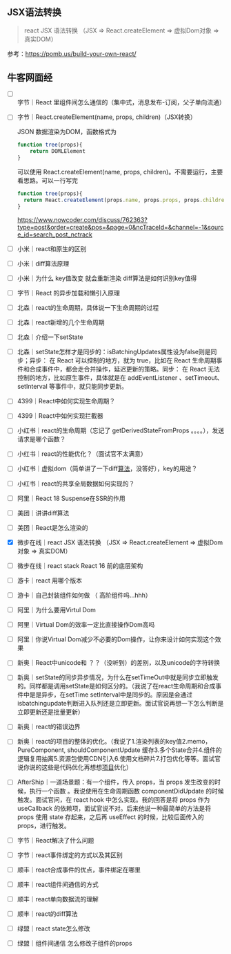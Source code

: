 ## JSX语法转换

> react JSX 语法转换 （JSX => React.createElement => 虚拟Dom对象 => 真实DOM）

参考：https://pomb.us/build-your-own-react/

## 牛客网面经

- [ ] 字节｜React 里组件间怎么通信的（集中式，消息发布-订阅，父子单向流通）

- [ ] 字节｜React.createElement(name, props, children)（JSX转换）

  JSON 数据渲染为DOM，函数格式为

  ```javascript
  function tree(props){
      return DOMLElement
  }
  ```

  可以使用 React.createElement(name, props, children)。不需要运行，主要看思路。可以一行写完

  ```javascript
  function tree(props){
    return React.createElement(props.name, props.props, props.children.map( child => tree()))
  }
  ```

  https://www.nowcoder.com/discuss/762363?type=post&order=create&pos=&page=0&ncTraceId=&channel=-1&source_id=search_post_nctrack

- [ ] 小米｜react和原生的区别

- [ ] 小米｜diff算法原理

- [ ] 小米｜为什么 key值改变 就会重新渲染 diff算法是如何识别key值得

- [ ] 字节｜React 的异步加载和懒引入原理

- [ ] 北森｜react的生命周期，具体说一下生命周期的过程

- [ ] 北森｜react新增的几个生命周期

- [ ] 北森｜介绍一下setState

- [ ] 北森｜setState怎样才是同步的：isBatchingUpdates属性设为false则是同步；异步： 在 React 可以控制的地方，就为 true，比如在 React 生命周期事件和合成事件中，都会走合并操作，延迟更新的策略。同步： 在 React 无法控制的地方，比如原生事件，具体就是在 addEventListener 、setTimeout、setInterval 等事件中，就只能同步更新。

- [ ] 4399｜React中如何实现生命周期？

- [ ] 4399｜React中如何实现拦截器

- [ ] 小红书｜react的生命周期（忘记了 getDerivedStateFromProps 。。。。），发送请求是哪个函数？

- [ ] 小红书｜react的性能优化？（面试官不太满意）

- [ ] 小红书｜虚拟dom（简单讲了一下diff[算法](https://www.nowcoder.com/jump/super-jump/word?word=算法)，没答好），key的用途？

- [ ] 小红书｜react的共享全局数据如何实现的？

- [ ] 阿里｜React 18 Suspense在SSR的作用

- [ ] 美团｜讲讲diff算法

- [ ] 美团｜React是怎么渲染的

- [x] 微步在线｜react JSX 语法转换 （JSX => React.createElement => 虚拟Dom对象 => 真实DOM）

- [ ] 微步在线｜react stack React 16 前的底层架构

- [ ] 游卡｜react 用哪个版本

- [ ] 游卡｜自己封装组件如何做 （ 高阶组件吗...hhh）

- [ ] 阿里｜为什么要用Virtul Dom

- [ ] 阿里｜Virtual Dom的效率一定比直接操作Dom高吗

- [ ] 阿里｜你说Virtual Dom减少不必要的Dom操作，让你来设计如何实现这个效果

- [ ] 新奥｜React中unicode和 ？？（没听到）的差别，以及unicode的字符转换

- [ ] 新奥｜setState的同步异步情况，为什么在setTimeOut中就是同步立即触发的。同样都是调用setState是如何区分的。（我说了在react生命周期和合成事件中是是异步，在setTime setInterval中是同步的。原因是会通过isbatchingupdate判断进入队列还是立即更新。面试官说再想一下怎么判断是立即更新还是批量更新）

- [ ] 新奥｜react的错误边界

- [ ] 新奥｜react的项目的整体的优化。（我说了1.渲染列表的key值2.memo，PureComponent, shouldComponentUpdate 缓存3.多个State合并4.组件的逻辑复用抽离5.资源包使用CDN引入6.使用文档碎片7.打包优化等等。面试官说你说的这些是代码优化再想想[项目]()优化）

- [ ] AfterShip｜一道场景题：有一个组件，传入 props，当 props 发生改变的时候，执行一个函数 。我说使用在生命周期函数 componentDidUpdate 的时候触发。面试官问，在 react hook 中怎么实现。我的回答是将 props 作为 useCallback 的依赖项，面试官说不对。后来他说一种最简单的方法是将 props 使用 state 存起来，之后再 useEffect 的时候，比较后面传入的 props，进行触发。

- [ ] 字节｜React解决了什么问题

- [ ] 字节｜react事件绑定的方式以及其区别

- [ ] 顺丰｜react合成事件的优点，事件绑定在哪里

- [ ] 顺丰｜react组件间通信的方式

- [ ] 顺丰｜react单向数据流的理解

- [ ] 顺丰｜react的diff算法

- [ ] 绿盟｜react state怎么修改

- [ ] 绿盟｜组件间通信 怎么修改子组件的props

